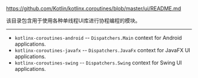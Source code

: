 https://github.com/Kotlin/kotlinx.coroutines/blob/master/ui/README.md

该目录包含用于使用各种单线程UI库进行协程编程的模块。

---

* `kotlinx-coroutines-android` -- `Dispatchers.Main` context for Android applications.
* `kotlinx-coroutines-javafx` -- `Dispatchers.JavaFx` context for JavaFX UI applications.
* `kotlinx-coroutines-swing` -- `Dispatchers.Swing` context for Swing UI applications.

